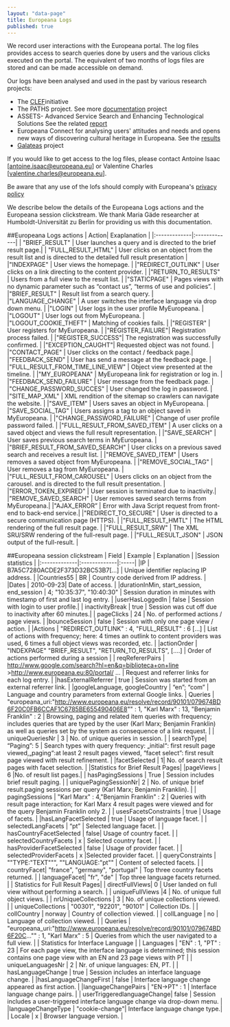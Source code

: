 ```yaml
---
layout: "data-page"
title: Europeana Logs
published: true
---
```


We record user interactions with the Europeana portal. The log files provides access to search queries done by users and the various clicks executed on the portal. The equivalent of two months of logs files are stored and can be made accessible on demand.

Our logs have been analysed and used in the past by various research projects:

* The [CLEF](http://www.clef-initiative.eu/)initiative 
* The PATHS project. See more [documentation](http://paths-project.eu/eng/News/Participation-by-PATHS-partners-in-Cultural-Heritage-in-CLEF-CHiC) project
* ASSETS- Advanced Service Search and Enhancing Technological Solutions See the related [report](http://pro.europeana.eu/web/assets/outcomes/-/document_library_display/rbR2/view/1977472)
* Europeana Connect for analysing users' attitudes and needs and opens new ways of discovering cultural heritage in Europeana. See the [results](http://www.europeanaconnect.eu/results-and-resources.php?page=3)
* [Galateas](http://www.galateas.eu/partners/ibi-universitaet-zu-berlin.html) project

If you would like to get access to the log files, please contact Antoine Isaac [antoine.isaac@europeana.eu] or Valentine Charles [valentine.charles@europeana.eu].

Be aware that any use of the lofs should comply  with Europeana's [privacy policy](http://europeana.eu/portal/rights/privacy.html)

We describe below the details of the Europeana Logs actions and the Europeana session clickstream. We thank Maria Gäde researcher at Humboldt-Universität zu Berlin for providing us with this documentation. 

##Europeana Logs actions 
| Action| Exaplanation |
|:-------------|:-------------|
| "BRIEF_RESULT"  | User launches a query and is directed to the brief result page.| 
| "FULL_RESULT_HTML"    | User clicks on an object from the result list and is directed to the detailed full result presentation | 
|"INDEXPAGE" | User views the homepage. |
|"REDIRECT_OUTLINK" | User clicks on a link directing to the content provider. |
|"RETURN_TO_RESULTS" | Users from a full view to the result list. |
|"STATICPAGE" | Pages views with no dynamic parameter such as “contact us”, “terms of use and policies”. |
|"BRIEF_RESULT" | Result list from a search query. |
|"LANGUAGE_CHANGE" | A user switches the interface language via drop down menu. |
|"LOGIN" | User logs in the user profile MyEuropeana. |
|"LOGOUT" | User logs out from MyEuropeana. |
|"LOGOUT_COOKIE_THEFT" | Matching of cookies fails. |
|"REGISTER" | User registers for MyEuropeana. |
|"REGISTER_FAILURE"| Registration process failed. |
|"REGISTER_SUCCESS"| The registration was successfully confirmed. |
|"EXCEPTION_CAUGHT"| Requested object was not found. |
|"CONTACT_PAGE" | User clicks on the contact / feedback page.|
|"FEEDBACK_SEND" | User has send a message at the feedback page. |
|"FULL_RESULT_FROM_TIME_LINE_VIEW" | Object view presented at the timeline. |
|"MY_EUROPEANA" | MyEuropeana link for registration or log in. |
|"FEEDBACK_SEND_FAILURE" | User message from the feedback page. |
|"CHANGE_PASSWORD_SUCCES" | User changed the log in password. |
|"SITE_MAP_XML" | XML rendition of the sitemap so crawlers can navigate the website. |
|"SAVE_ITEM" | Users saves an object in MyEuropeana. |
|"SAVE_SOCIAL_TAG" | Users assigns a tag to an object saved in MyEuropeana. |
|"CHANGE_PASSWORD_FAILURE" | Change of user profile password failed. |
|"FULL_RESULT_FROM_SAVED_ITEM" | A user clicks on a saved object and views the full result representation. |
|"SAVE_SEARCH" | User saves previous search terms in MyEuropeana. |
|"BRIEF_RESULT_FROM_SAVED_SEARCH" | User clicks on a previous saved search and receives a result list. |
|"REMOVE_SAVED_ITEM" | Users removes a saved object from MyEuropeana. |
|"REMOVE_SOCIAL_TAG" | User removes a tag from MyEuropeana. |
|"FULL_RESULT_FROM_CAROUSEL" | Users clicks on an object from the carousel. and is directed to the full result presentation. |
|"ERROR_TOKEN_EXPIRED" | User session is terminated due to inactivity.|
|"REMOVE_SAVED_SEARCH" | User removes saved search terms from MyEuropeana.|
|"AJAX_ERROR” | Error with Java Script request from front-end to back-end service.|
|"REDIRECT_TO_SECURE" | User is directed to a secure communication page (HTTPS). |
|"FULL_RESULT_HMTL" | The HTML rendering of the full result page. |
|"FULL_RESULT_SRW" | The XML SRU/SRW rendering of the full-result page. |
|"FULL_RESULT_JSON" | JSON output of the full-result. |


##Europeana session clickstream
| Field | Example | Explanation |
|Session statistics |
|:-------------|:-------------|:-----|
|IP | B7A5C7280ACDE2F373D32BC53B7[…] | Unique identifier replacing IP address. |
|Countries55 | BR | Country code derived from IP address. |
|Dates | 2010-09-23| Date of access. |
|durationInMin, start_session, end_session | 4; "10:35:37", "10:40:30" | Session duration in minutes with timestamp of first and last log entry. |
|userHasLoggedIn | false | Session with login to user profile.|
| inactivityBreak | true | Session was cut off due to inactivity after 60 minutes.|
| pageClicks | 24 | No. of performed actions / page views. |
|bounceSession | false | Session with only one page view / action. |
|Actions | "REDIRECT_OUTLINK" : 4, "FULL_RESULT" : 6 […] |
List of actions with frequency; here: 4 times an outlink to content providers was used, 6 times a full object views was recorded, etc. |
|actionOrder | "INDEXPAGE" "BRIEF_RESULT", "RETURN_TO_RESULTS", [….] | Order of actions performed during a session |
| reqRefererPairs | http://www.google.com/search?hl=en&q=biblioteca+on+line >http://www.europeana.eu:80/portal/ ... | Request and referrer links for each log entry. |
|hasExternalReferrer | true | Session was started from an external referrer link. |
|googleLanguage, googleCountry | “en”; “com” | Language and country parameters from external Google links.
| Queries | "europeana_uri:"http://www.europeana,eu/resolve/record/90101/079674BD6F20C0FB6CCAF1C6785BE655490406E8"" : 1, "Karl Marx" : 13, "Benjamin Franklin" : 2 | Browsing, paging and related item queries with frequency; includes queries that are typed by the user (Karl Marx; Benjamin Franklin) as well as queries set by the system as consequence of a link request. |
| uniqueQueriesNr | 3 | No. of unique queries in session. |
| searchType| “Paging”: 5 | Search types with query frequency: „initial“: first result page viewed,„paging“:at least 2 result pages viewed, “facet select”: first result page viewed with result refinement. |
|facetSelected | 1| No. of search result pages with facet selection. |
|Statistics for Brief Result Pages|
|pageViews | 6 |No. of result list pages.|
| hasPagingSessions | True | Session includes brief result paging. |
| uniquePagingSessionNr| 2 | No. of unique brief result.paging sessions per query (Karl Marx; Benjamin Franklin). |
| pagingSessions | "Karl Marx" : 4,"Benjamin Franklin" : 2 | Queries with result page interaction; for Karl Marx 4 result pages were viewed and for the query Benjamin Franklin only 2. |
| usesFacetsConstraints | true | Usage of facets. |
|hasLangFacetSelected | true | Usage of language facet. |
| selectedLangFacets | “pt” | Selected language facet. |
| hasCountryFacetSelected | false| Usage of country facet. |
| selectedCountryFacets | x | Selected country facet. |
| hasProviderFacetSelected | false | Usage of provider facet. |
| selectedProviderFacets | x |Selected provider facet. |
|  queryConstraints | "\"TYPE:\"TEXT\"\"", "\"LANGUAGE:\"pt\"\" | Content of selected facets. |
| countryFacet| "france", "germany", "portugal" | Top three country facets returned. |
| languageFacet| "fr", "de" | Top three language facets returned. |
| Statistics for Full Result Pages|
| directFullViews| 0 | User landed on full view without performing a search. |
| uniqueFullViews |4 | No. of unique full object views. |
| nrUniqueCollections | 3 | No. of unique collections viewed. |
| uniqueCollections | "00301", "92201", "90101" | Collection IDs. |
| collCountry | norway | Country of collection viewed. |
| collLanguage | no | Language of collection viewed. |
| Queries | "europeana_uri:"http://www.europeana.eu/resolve/record/90101/079674BD6F20C..."" : 1, "Karl Marx" : 5 | Queries from which the user navigated to a full view. |
| Statistics for Interface Language |
| Languages | "EN" : 1, "PT" : 23 | For each page view, the interface language is determined; this session contains one page view with an EN and 23 page views with PT |
| uniqueLanguagesNr | 2 | Nr. of unique languages: EN, PT. |
| hasLanguageChange | true | Session includes an interface language change. |
|hasLanguageChangeFirst | false | Interface language change appeared as first action. |
|languageChangePairs | "EN->PT" : 1 | Interface language change pairs. |
| userTriggeredlanguageChange| false | Session includes a user-triggered interface language change via drop-down menu. |
|languageChangeType | "cookie-change"| Interface language change type.|
| Locale | x | Browser language version. |

